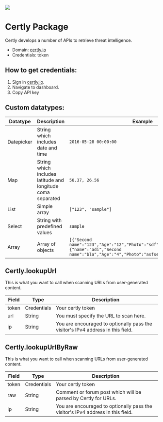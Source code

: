[![](https://scdn.rapidapi.com/RapidAPI_banner.png)](https://rapidapi.com/package/Certly/functions?utm_source=RapidAPIGitHub_CertlyFunctions&utm_medium=button&utm_content=RapidAPI_GitHub)

# Certly Package
Certly develops a number of APIs to retrieve threat intelligence.
* Domain: [certly.io](https://landing.certly.io/)
* Credentials: token

## How to get credentials: 
1. Sign in [certly.io](https://guard.certly.io/).
2. Navigate to dashboard.
3. Copy API key

 ## Custom datatypes:
  |Datatype|Description|Example
  |--------|-----------|----------
  |Datepicker|String which includes date and time|```2016-05-28 00:00:00```
  |Map|String which includes latitude and longitude coma separated|```50.37, 26.56```
  |List|Simple array|```["123", "sample"]```
  |Select|String with predefined values|```sample```
  |Array|Array of objects|```[{"Second name":"123","Age":"12","Photo":"sdf","Draft":"sdfsdf"},{"name":"adi","Second name":"bla","Age":"4","Photo":"asfserwe","Draft":"sdfsdf"}] ```
 
## Certly.lookupUrl
This is what you want to call when scanning URLs from user-generated content.

| Field| Type       | Description
|------|------------|----------
| token| Credentials| Your certly token
| url  | String     | You must specify the URL to scan here.
| ip   | String     | You are encouraged to optionally pass the visitor's IPv4 address in this field.

## Certly.lookupUrlByRaw
This is what you want to call when scanning URLs from user-generated content.

| Field| Type       | Description
|------|------------|----------
| token| Credentials| Your certly token
| raw  | String     | Comment or forum post which will be parsed by Certly for URLs.
| ip   | String     | You are encouraged to optionally pass the visitor's IPv4 address in this field.

